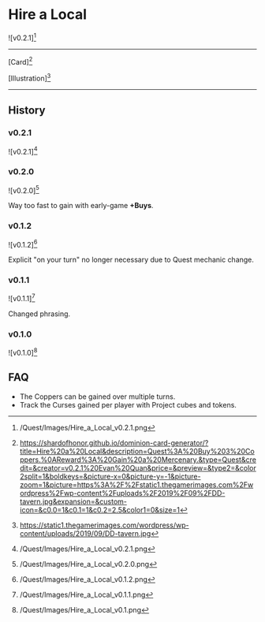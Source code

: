 # Hire a Local

![v0.2.1][^v0.2.1]

---

[Card][^Card]

[Illustration][^Illustration]

---

## History

### v0.2.1

![v0.2.1][^v0.2.1]

### v0.2.0

![v0.2.0][^v0.2.0]

Way too fast to gain with early-game **+Buys**.

### v0.1.2

![v0.1.2][^v0.1.2]

Explicit "on your turn" no longer necessary due to Quest mechanic change.

### v0.1.1

![v0.1.1][^v0.1.1]

Changed phrasing.

### v0.1.0

![v0.1.0][^v0.1.0]

## FAQ

- The Coppers can be gained over multiple turns.
- Track the Curses gained per player with Project cubes and tokens.

[^v0.1.0]: /Quest/Images/Hire_a_Local_v0.1.png
[^v0.1.1]: /Quest/Images/Hire_a_Local_v0.1.1.png
[^v0.1.2]: /Quest/Images/Hire_a_Local_v0.1.2.png
[^v0.2.0]: /Quest/Images/Hire_a_Local_v0.2.0.png
[^v0.2.1]: /Quest/Images/Hire_a_Local_v0.2.1.png
[^Card]: https://shardofhonor.github.io/dominion-card-generator/?title=Hire%20a%20Local&description=Quest%3A%20Buy%203%20Coppers.%0AReward%3A%20Gain%20a%20Mercenary.&type=Quest&credit=&creator=v0.2.1%20Evan%20Quan&price=&preview=&type2=&color2split=1&boldkeys=&picture-x=0&picture-y=-1&picture-zoom=1&picture=https%3A%2F%2Fstatic1.thegamerimages.com%2Fwordpress%2Fwp-content%2Fuploads%2F2019%2F09%2FDD-tavern.jpg&expansion=&custom-icon=&c0.0=1&c0.1=1&c0.2=2.5&color1=0&size=1
[^Illustration]: https://static1.thegamerimages.com/wordpress/wp-content/uploads/2019/09/DD-tavern.jpg
